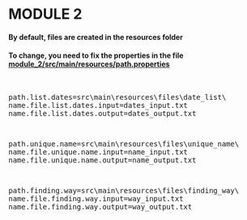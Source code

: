 <h1> MODULE 2 </h1>
<h4>By default, files are created in the resources folder</h4>
<h4>To change, you need to fix the properties in the file <a href = "module_2/src/main/resources/path.properties" >module_2/src/main/resources/path.properties</a></h4>
<pre>

path.list.dates=src\\main\\resources\\files\\date_list\\
name.file.list.dates.input=dates_input.txt
name.file.list.dates.output=dates_output.txt

path.unique.name=src\\main\\resources\\files\\unique_name\\
name.file.unique.name.input=name_input.txt
name.file.unique.name.output=name_output.txt

path.finding.way=src\\main\\resources\\files\\finding_way\\
name.file.finding.way.input=way_input.txt
name.file.finding.way.output=way_output.txt
</pre>
